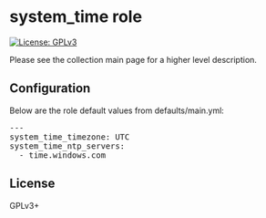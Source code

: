 # system_time role

[![License: GPLv3](https://img.shields.io/badge/license-GPLv3-brightgreen.svg)](https://www.gnu.org/licenses/gpl-3.0)

Please see the collection main page for a higher level description.

## Configuration

Below are the role default values from defaults/main.yml:

<pre>
---
system_time_timezone: UTC
system_time_ntp_servers:
  - time.windows.com
</pre>

## License

GPLv3+
